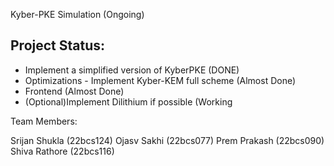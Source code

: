 Kyber-PKE Simulation (Ongoing)

## Project Status:

- Implement a simplified version of KyberPKE (DONE)
- Optimizations - Implement Kyber-KEM full scheme (Almost Done)
- Frontend (Almost Done)
- (Optional)Implement Dilithium if possible (Working

Team Members:

Srijan Shukla (22bcs124)
Ojasv Sakhi (22bcs077)
Prem Prakash (22bcs090)
Shiva Rathore (22bcs116)
